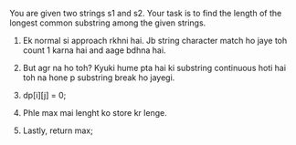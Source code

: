 You are given two strings s1 and s2. Your task is to find the length of the longest common substring among the given strings.

<!-- Approach -->

1. Ek normal si approach rkhni hai. Jb string character match ho jaye toh count 1 karna hai and aage bdhna hai.

2. But agr na ho toh? Kyuki hume pta hai ki substring continuous hoti hai toh na hone p substring break ho jayegi.

3. dp[i][j] = 0;

4. Phle max mai lenght ko store kr lenge.

5. Lastly, return max;